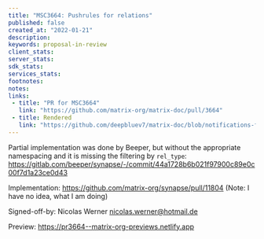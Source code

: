 ```yaml
---
title: "MSC3664: Pushrules for relations"
published: false
created_at: "2022-01-21"
description:
keywords: proposal-in-review
client_stats:
server_stats:
sdk_stats:
services_stats:
footnotes:
notes:
links:
 - title: "PR for MSC3664"
   link: "https://github.com/matrix-org/matrix-doc/pull/3664"
 - title: Rendered
   link: "https://github.com/deepbluev7/matrix-doc/blob/notifications-for-relations/proposals/3664-notifications-for-relations.md"
---
```


Partial implementation was done by Beeper, but without the appropriate namespacing and it is missing the filtering by `rel_type`: https://gitlab.com/beeper/synapse/-/commit/44a1728b6b021f97900c89e0c00f7d1a23ce0d43

Implementation: https://github.com/matrix-org/synapse/pull/11804 (Note: I have no idea, what I am doing)

Signed-off-by: Nicolas Werner <nicolas.werner@hotmail.de>








































<!-- Replace -->
Preview: https://pr3664--matrix-org-previews.netlify.app
<!-- Replace -->

